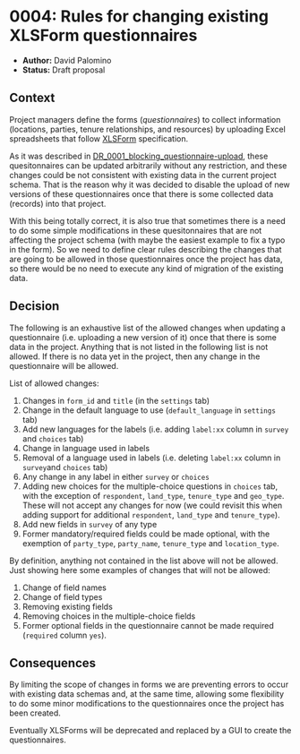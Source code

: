 # 0004: Rules for changing existing XLSForm questionnaires

- **Author:** David Palomino 
- **Status:** Draft proposal

## Context

Project managers define the forms (_questionnaires_) to collect information (locations, parties, tenure relationships, and resources) by uploading Excel spreadsheets that follow [XLSForm](http://xlsform.org/) specification.

As it was described in [DR_0001_blocking_questionnaire-upload](https://github.com/Cadasta/decision-records/pull/1), these quesitonnaires can be updated arbitrarily without any restriction, and these changes could be not consistent with existing data in the current project schema. That is the reason why it was decided to disable the upload of new versions of these questionnaires once that there is some collected data (records) into that project.

With this being totally correct, it is also true that sometimes there is a need to do some simple modifications in these quesitonnaires that are not affecting the project schema (with maybe the easiest example to fix a typo in the form). So we need to define clear rules describing the changes that are going to be allowed in those questionnaires once the project has data, so there would be no need to execute any kind of migration of the existing data.

## Decision

The following is an exhaustive list of the allowed changes when updating a questionnaire (i.e. uploading a new version of it) once that there is some data in the project. Anything that is not listed in the following list is not allowed. If there is no data yet in the project, then any change in the questionnaire will be allowed.

List of allowed changes: 

1. Changes in `form_id` and `title` (in the `settings` tab)
2. Change in the default language to use (`default_language` in `settings` tab)
3. Add new languages for the labels (i.e. adding `label:xx` column in `survey` and `choices` tab)
4. Change in language used in labels
5. Removal of a language used in labels (i.e. deleting `label:xx` column in `survey`and `choices` tab)
6. Any change in any label in either `survey` or `choices`
7. Adding new choices for the multiple-choice questions in `choices` tab, with the exception of `respondent`, `land_type`, `tenure_type` and `geo_type`. These will not accept any changes for now (we could revisit this when adding support for additional `respondent`, `land_type` and `tenure_type`). 
8. Add new fields in `survey` of any type
9. Former mandatory/required fields could be made optional, with the exemption of `party_type`, `party_name`, `tenure_type` and `location_type`. 

By definition, anything not contained in the list above will not be allowed. Just showing here some examples of changes that will not be allowed:

1. Change of field names
2. Change of field types
3. Removing existing fields
4. Removing choices in the multiple-choice fields
5. Former optional fields in the questionnaire cannot be made required (`required` column `yes`). 

## Consequences

By limiting the scope of changes in forms we are preventing errors to occur with existing data schemas and, at the same time, allowing some flexibility to do some minor modifications to the questionnaires once the project has been created.

Eventually XLSForms will be deprecated and replaced by a GUI to create the questionnaires.


